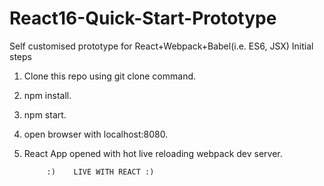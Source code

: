 # React16-Quick-Start-Prototype
Self customised prototype for React+Webpack+Babel(i.e. ES6, JSX)
Initial steps
1. Clone this repo using git clone command.
2. npm install.
3. npm start.
4. open browser with localhost:8080.
5. React App opened with hot live reloading webpack dev server.

            :)    LIVE WITH REACT :)
